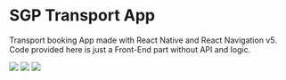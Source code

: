 # SGP Transport App

Transport booking App made with React Native and React Navigation v5. Code provided here is just a Front-End part without API and logic.  

<img src = "http://01010.ml/sgp/Simulator-Screen-Shot-iPhone-X-2020-03-06-at-09.03.07-473x1024.jpg">

<img src = "http://01010.ml/sgp/Simulator-Screen-Shot-iPhone-X-2020-03-06-at-09.03.07-2--473x1024.jpg">

<img src = "http://01010.ml/sgp/Simulator-Screen-Shot-iPhone-X-2020-03-06-at-09.03.07-3--473x1024.jpg">
